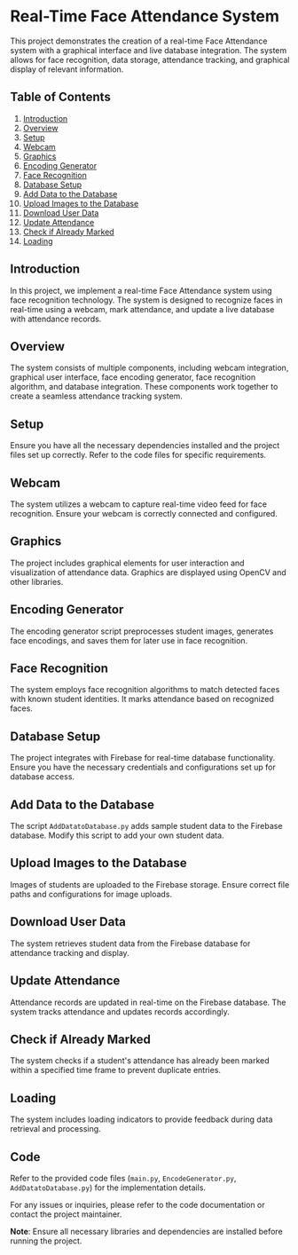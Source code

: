 # Real-Time Face Attendance System

This project demonstrates the creation of a real-time Face Attendance system with a graphical interface and live database integration. The system allows for face recognition, data storage, attendance tracking, and graphical display of relevant information.

## Table of Contents
1. [Introduction](#introduction)
2. [Overview](#overview)
3. [Setup](#setup)
4. [Webcam](#webcam)
5. [Graphics](#graphics)
6. [Encoding Generator](#encoding-generator)
7. [Face Recognition](#face-recognition)
8. [Database Setup](#database-setup)
9. [Add Data to the Database](#add-data-to-the-database)
10. [Upload Images to the Database](#upload-images-to-the-database)
11. [Download User Data](#download-user-data)
12. [Update Attendance](#update-attendance)
13. [Check if Already Marked](#check-if-already-marked)
14. [Loading](#loading)

## Introduction
In this project, we implement a real-time Face Attendance system using face recognition technology. The system is designed to recognize faces in real-time using a webcam, mark attendance, and update a live database with attendance records.

## Overview
The system consists of multiple components, including webcam integration, graphical user interface, face encoding generator, face recognition algorithm, and database integration. These components work together to create a seamless attendance tracking system.

## Setup
Ensure you have all the necessary dependencies installed and the project files set up correctly. Refer to the code files for specific requirements.

## Webcam
The system utilizes a webcam to capture real-time video feed for face recognition. Ensure your webcam is correctly connected and configured.

## Graphics
The project includes graphical elements for user interaction and visualization of attendance data. Graphics are displayed using OpenCV and other libraries.

## Encoding Generator
The encoding generator script preprocesses student images, generates face encodings, and saves them for later use in face recognition.

## Face Recognition
The system employs face recognition algorithms to match detected faces with known student identities. It marks attendance based on recognized faces.

## Database Setup
The project integrates with Firebase for real-time database functionality. Ensure you have the necessary credentials and configurations set up for database access.

## Add Data to the Database
The script `AddDatatoDatabase.py` adds sample student data to the Firebase database. Modify this script to add your own student data.

## Upload Images to the Database
Images of students are uploaded to the Firebase storage. Ensure correct file paths and configurations for image uploads.

## Download User Data
The system retrieves student data from the Firebase database for attendance tracking and display.

## Update Attendance
Attendance records are updated in real-time on the Firebase database. The system tracks attendance and updates records accordingly.

## Check if Already Marked
The system checks if a student's attendance has already been marked within a specified time frame to prevent duplicate entries.

## Loading
The system includes loading indicators to provide feedback during data retrieval and processing.

## Code
Refer to the provided code files (`main.py`, `EncodeGenerator.py`, `AddDatatoDatabase.py`) for the implementation details.

For any issues or inquiries, please refer to the code documentation or contact the project maintainer.

**Note**: Ensure all necessary libraries and dependencies are installed before running the project.
